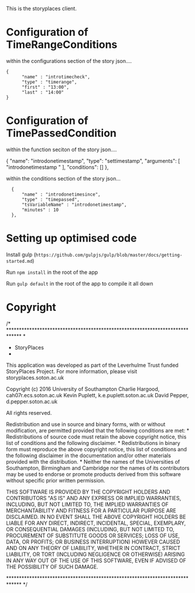 This is the storyplaces client.


Configuration of TimeRangeConditions
====================================

within the configurations section of the story json....

```
{
      "name" : "introtimecheck",
      "type" : "timerange",
      "first" : "13:00",
      "last" : "14:00" 
}
```

Configuration of TimePassedCondition
====================================

within the function seciton of the story json....

{
      "name": "introdonetimestamp",
      "type": "settimestamp",
      "arguments": [
        "introdonetimestamp "
      ],
      "conditions": []
},


within the conditions section of the story json...

```
  {
      "name" : "introdonetimesince",
      "type" : "timepassed",
      "tsVariableName" : "introdonetimestamp",
      "minutes" : 10 
  },
```

Setting up optimised code
=========================

Install gulp (`https://github.com/gulpjs/gulp/blob/master/docs/getting-started.md`)

Run `npm install` in the root of the app

Run `gulp default` in the root of the app to compile it all down

Copyright
=========================
/* *****************************************************************************
 *
 * StoryPlaces
 *

This application was developed as part of the Leverhulme Trust funded StoryPlaces Project. For more
information, please visit storyplaces.soton.ac.uk

Copyright (c) 2016
  University of Southampton
    Charlie Hargood, cah07r.ecs.soton.ac.uk
    Kevin Puplett, k.e.puplett.soton.ac.uk
	David Pepper, d.pepper.soton.ac.uk

All rights reserved.

Redistribution and use in source and binary forms, with or without
modification, are permitted provided that the following conditions are met:
    * Redistributions of source code must retain the above copyright
      notice, this list of conditions and the following disclaimer.
    * Redistributions in binary form must reproduce the above copyright
      notice, this list of conditions and the following disclaimer in the
      documentation and/or other materials provided with the distribution.
    * Neither the names of the Universities of Southampton, Birmingham and
      Cambridge nor the names of its contributors may be used to endorse or
      promote products derived from this software without specific prior
      written permission.

THIS SOFTWARE IS PROVIDED BY THE COPYRIGHT HOLDERS AND CONTRIBUTORS "AS IS"
AND ANY EXPRESS OR IMPLIED WARRANTIES, INCLUDING, BUT NOT LIMITED TO, THE
IMPLIED WARRANTIES OF MERCHANTABILITY AND FITNESS FOR A PARTICULAR PURPOSE
ARE DISCLAIMED. IN NO EVENT SHALL THE ABOVE COPYRIGHT HOLDERS BE LIABLE FOR ANY
DIRECT, INDIRECT, INCIDENTAL, SPECIAL, EXEMPLARY, OR CONSEQUENTIAL DAMAGES
(INCLUDING, BUT NOT LIMITED TO, PROCUREMENT OF SUBSTITUTE GOODS OR SERVICES;
LOSS OF USE, DATA, OR PROFITS; OR BUSINESS INTERRUPTION) HOWEVER CAUSED AND
ON ANY THEORY OF LIABILITY, WHETHER IN CONTRACT, STRICT LIABILITY, OR TORT
(INCLUDING NEGLIGENCE OR OTHERWISE) ARISING IN ANY WAY OUT OF THE USE OF
THIS SOFTWARE, EVEN IF ADVISED OF THE POSSIBILITY OF SUCH DAMAGE.

***************************************************************************** */
